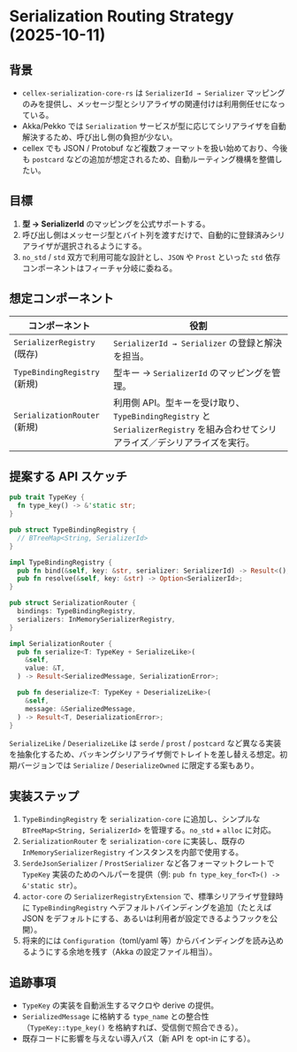 # Serialization Routing Strategy (2025-10-11)

## 背景
- `cellex-serialization-core-rs` は `SerializerId → Serializer` マッピングのみを提供し、メッセージ型とシリアライザの関連付けは利用側任せになっている。
- Akka/Pekko では `Serialization` サービスが型に応じてシリアライザを自動解決するため、呼び出し側の負担が少ない。
- cellex でも JSON / Protobuf など複数フォーマットを扱い始めており、今後も `postcard` などの追加が想定されるため、自動ルーティング機構を整備したい。

## 目標
1. **型 → SerializerId** のマッピングを公式サポートする。
2. 呼び出し側はメッセージ型とバイト列を渡すだけで、自動的に登録済みシリアライザが選択されるようにする。
3. `no_std` / `std` 双方で利用可能な設計とし、`JSON` や `Prost` といった `std` 依存コンポーネントはフィーチャ分岐に委ねる。

## 想定コンポーネント

| コンポーネント | 役割 |
| --- | --- |
| `SerializerRegistry` (既存) | `SerializerId → Serializer` の登録と解決を担当。 |
| `TypeBindingRegistry` (新規) | 型キー → `SerializerId` のマッピングを管理。 |
| `SerializationRouter` (新規) | 利用側 API。型キーを受け取り、`TypeBindingRegistry` と `SerializerRegistry` を組み合わせてシリアライズ／デシリアライズを実行。 |

## 提案する API スケッチ

```rust
pub trait TypeKey {
  fn type_key() -> &'static str;
}

pub struct TypeBindingRegistry {
  // BTreeMap<String, SerializerId>
}

impl TypeBindingRegistry {
  pub fn bind(&self, key: &str, serializer: SerializerId) -> Result<(), RegistryError>;
  pub fn resolve(&self, key: &str) -> Option<SerializerId>;
}

pub struct SerializationRouter {
  bindings: TypeBindingRegistry,
  serializers: InMemorySerializerRegistry,
}

impl SerializationRouter {
  pub fn serialize<T: TypeKey + SerializeLike>(
    &self,
    value: &T,
  ) -> Result<SerializedMessage, SerializationError>;

  pub fn deserialize<T: TypeKey + DeserializeLike>(
    &self,
    message: &SerializedMessage,
  ) -> Result<T, DeserializationError>;
}
```

`SerializeLike` / `DeserializeLike` は `serde` / `prost` / `postcard` など異なる実装を抽象化するため、バッキングシリアライザ側でトレイトを差し替える想定。初期バージョンでは `Serialize` / `DeserializeOwned` に限定する案もあり。

## 実装ステップ
1. `TypeBindingRegistry` を `serialization-core` に追加し、シンプルな `BTreeMap<String, SerializerId>` を管理する。`no_std` + `alloc` に対応。
2. `SerializationRouter` を `serialization-core` に実装し、既存の `InMemorySerializerRegistry` インスタンスを内部で使用する。
3. `SerdeJsonSerializer` / `ProstSerializer` など各フォーマットクレートで `TypeKey` 実装のためのヘルパーを提供（例: `pub fn type_key_for<T>() -> &'static str`）。
4. `actor-core` の `SerializerRegistryExtension` で、標準シリアライザ登録時に `TypeBindingRegistry` へデフォルトバインディングを追加（たとえば JSON をデフォルトにする、あるいは利用者が設定できるようフックを公開）。
5. 将来的には `Configuration`（toml/yaml 等）からバインディングを読み込めるようにする余地を残す（Akka の設定ファイル相当）。

## 追跡事項
- `TypeKey` の実装を自動派生するマクロや derive の提供。
- `SerializedMessage` に格納する `type_name` との整合性（`TypeKey::type_key()` を格納すれば、受信側で照合できる）。
- 既存コードに影響を与えない導入パス（新 API を opt-in にする）。
